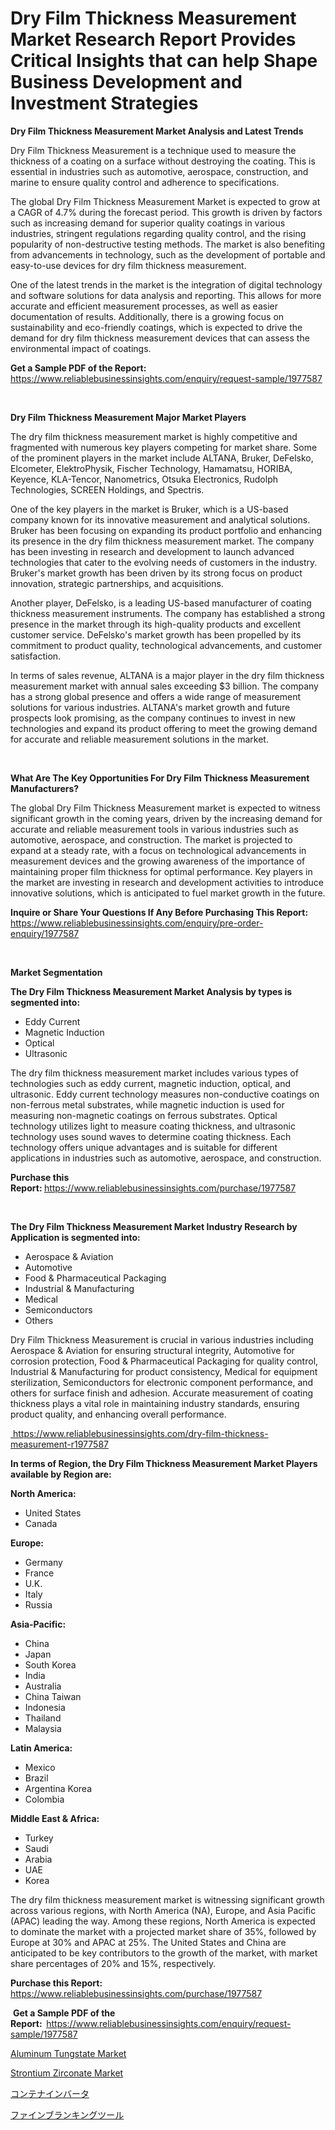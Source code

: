 <p><h1>Dry Film Thickness Measurement Market Research Report Provides Critical Insights that can help Shape Business Development and Investment Strategies</h1></p><p><strong>Dry Film Thickness Measurement Market Analysis and Latest Trends</strong></p>
<p><p>Dry Film Thickness Measurement is a technique used to measure the thickness of a coating on a surface without destroying the coating. This is essential in industries such as automotive, aerospace, construction, and marine to ensure quality control and adherence to specifications.</p><p>The global Dry Film Thickness Measurement Market is expected to grow at a CAGR of 4.7% during the forecast period. This growth is driven by factors such as increasing demand for superior quality coatings in various industries, stringent regulations regarding quality control, and the rising popularity of non-destructive testing methods. The market is also benefiting from advancements in technology, such as the development of portable and easy-to-use devices for dry film thickness measurement.</p><p>One of the latest trends in the market is the integration of digital technology and software solutions for data analysis and reporting. This allows for more accurate and efficient measurement processes, as well as easier documentation of results. Additionally, there is a growing focus on sustainability and eco-friendly coatings, which is expected to drive the demand for dry film thickness measurement devices that can assess the environmental impact of coatings.</p></p>
<p><strong>Get a Sample PDF of the Report:&nbsp;</strong> <a href="https://www.reliablebusinessinsights.com/enquiry/request-sample/1977587">https://www.reliablebusinessinsights.com/enquiry/request-sample/1977587</a></p>
<p>&nbsp;</p>
<p><strong>Dry Film Thickness Measurement Major Market Players</strong></p>
<p><p>The dry film thickness measurement market is highly competitive and fragmented with numerous key players competing for market share. Some of the prominent players in the market include ALTANA, Bruker, DeFelsko, Elcometer, ElektroPhysik, Fischer Technology, Hamamatsu, HORIBA, Keyence, KLA-Tencor, Nanometrics, Otsuka Electronics, Rudolph Technologies, SCREEN Holdings, and Spectris.</p><p>One of the key players in the market is Bruker, which is a US-based company known for its innovative measurement and analytical solutions. Bruker has been focusing on expanding its product portfolio and enhancing its presence in the dry film thickness measurement market. The company has been investing in research and development to launch advanced technologies that cater to the evolving needs of customers in the industry. Bruker's market growth has been driven by its strong focus on product innovation, strategic partnerships, and acquisitions.</p><p>Another player, DeFelsko, is a leading US-based manufacturer of coating thickness measurement instruments. The company has established a strong presence in the market through its high-quality products and excellent customer service. DeFelsko's market growth has been propelled by its commitment to product quality, technological advancements, and customer satisfaction.</p><p>In terms of sales revenue, ALTANA is a major player in the dry film thickness measurement market with annual sales exceeding $3 billion. The company has a strong global presence and offers a wide range of measurement solutions for various industries. ALTANA's market growth and future prospects look promising, as the company continues to invest in new technologies and expand its product offering to meet the growing demand for accurate and reliable measurement solutions in the market.</p></p>
<p>&nbsp;</p>
<p><strong>What Are The Key Opportunities For Dry Film Thickness Measurement Manufacturers?</strong></p>
<p><p>The global Dry Film Thickness Measurement market is expected to witness significant growth in the coming years, driven by the increasing demand for accurate and reliable measurement tools in various industries such as automotive, aerospace, and construction. The market is projected to expand at a steady rate, with a focus on technological advancements in measurement devices and the growing awareness of the importance of maintaining proper film thickness for optimal performance. Key players in the market are investing in research and development activities to introduce innovative solutions, which is anticipated to fuel market growth in the future.</p></p>
<p><strong>Inquire or Share Your Questions If Any Before Purchasing This Report:</strong> <a href="https://www.reliablebusinessinsights.com/enquiry/pre-order-enquiry/1977587">https://www.reliablebusinessinsights.com/enquiry/pre-order-enquiry/1977587</a></p>
<p>&nbsp;</p>
<p><strong>Market Segmentation</strong></p>
<p><strong>The Dry Film Thickness Measurement Market Analysis by types is segmented into:</strong></p>
<p><ul><li>Eddy Current</li><li>Magnetic Induction</li><li>Optical</li><li>Ultrasonic</li></ul></p>
<p><p>The dry film thickness measurement market includes various types of technologies such as eddy current, magnetic induction, optical, and ultrasonic. Eddy current technology measures non-conductive coatings on non-ferrous metal substrates, while magnetic induction is used for measuring non-magnetic coatings on ferrous substrates. Optical technology utilizes light to measure coating thickness, and ultrasonic technology uses sound waves to determine coating thickness. Each technology offers unique advantages and is suitable for different applications in industries such as automotive, aerospace, and construction.</p></p>
<p><strong>Purchase this Report:&nbsp;</strong><a href="https://www.reliablebusinessinsights.com/purchase/1977587">https://www.reliablebusinessinsights.com/purchase/1977587</a></p>
<p>&nbsp;</p>
<p><strong>The Dry Film Thickness Measurement Market Industry Research by Application is segmented into:</strong></p>
<p><ul><li>Aerospace & Aviation</li><li>Automotive</li><li>Food & Pharmaceutical Packaging</li><li>Industrial & Manufacturing</li><li>Medical</li><li>Semiconductors</li><li>Others</li></ul></p>
<p><p>Dry Film Thickness Measurement is crucial in various industries including Aerospace & Aviation for ensuring structural integrity, Automotive for corrosion protection, Food & Pharmaceutical Packaging for quality control, Industrial & Manufacturing for product consistency, Medical for equipment sterilization, Semiconductors for electronic component performance, and others for surface finish and adhesion. Accurate measurement of coating thickness plays a vital role in maintaining industry standards, ensuring product quality, and enhancing overall performance.</p></p>
<p><a href="https://www.reliablebusinessinsights.com/dry-film-thickness-measurement-r1977587">&nbsp;https://www.reliablebusinessinsights.com/dry-film-thickness-measurement-r1977587</a></p>
<p><strong>In terms of Region, the Dry Film Thickness Measurement Market Players available by Region are:</strong></p>
<p>
    <p> <strong> North America: </strong>
        <ul>
            <li>United States</li>
            <li>Canada</li>
        </ul>
        </p> 
    <p> <strong> Europe: </strong>
        <ul>
            <li>Germany</li>
            <li>France</li>
            <li>U.K.</li>
            <li>Italy</li>
            <li>Russia</li>
        </ul>
        </p> 
    <p> <strong> Asia-Pacific: </strong>
        <ul>
            <li>China</li>
            <li>Japan</li>
            <li>South Korea</li>
            <li>India</li>
            <li>Australia</li>
            <li>China Taiwan</li>
            <li>Indonesia</li>
            <li>Thailand</li>
            <li>Malaysia</li>
        </ul>
        </p> 
    <p> <strong> Latin America: </strong>
        <ul>
            <li>Mexico</li>
            <li>Brazil</li>
            <li>Argentina Korea</li>
            <li>Colombia</li>
        </ul>
        </p> 
    <p> <strong> Middle East & Africa: </strong>
        <ul>
            <li>Turkey</li>
            <li>Saudi</li>
            <li>Arabia</li>
            <li>UAE</li>
            <li>Korea</li>
        </ul>
    </p>
    </p>
<p><p>The dry film thickness measurement market is witnessing significant growth across various regions, with North America (NA), Europe, and Asia Pacific (APAC) leading the way. Among these regions, North America is expected to dominate the market with a projected market share of 35%, followed by Europe at 30% and APAC at 25%. The United States and China are anticipated to be key contributors to the growth of the market, with market share percentages of 20% and 15%, respectively.</p></p>
<p><strong>Purchase this Report: </strong><a href="https://www.reliablebusinessinsights.com/purchase/1977587">https://www.reliablebusinessinsights.com/purchase/1977587</a></p>
<p>&nbsp;<strong>Get a Sample PDF of the Report:&nbsp;&nbsp;</strong><a href="https://www.reliablebusinessinsights.com/enquiry/request-sample/1977587">https://www.reliablebusinessinsights.com/enquiry/request-sample/1977587</a></p>
<p><strong></strong></p>
<p><p><a href="https://github.com/AKSHATREPORTPRIME/Market-Research-Report-List-5/blob/main/aluminum-tungstate-market.md">Aluminum Tungstate Market</a></p><p><a href="https://github.com/riwar777/Market-Research-Report-List-1/blob/main/strontium-zirconate-market.md">Strontium Zirconate Market</a></p><p><a href="https://github.com/dathomson6534/Market-Research-Report-List-2/blob/main/7856278180693.md">コンテナインバータ</a></p><p><a href="https://github.com/BoydYundt1/Market-Research-Report-List-2/blob/main/4778305180694.md">ファインブランキングツール</a></p></p>